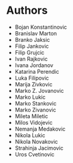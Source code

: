 # Authors

- Bojan Konstantinovic
- Branislav Marton
- Branko Jaksic
- Filip Jankovic
- Filip Grujcic
- Ivan Rajkovic
- Ivana Jordanov
- Katarina Perendic
- Luka Filipovic
- Marija Zivkovic
- Marko Z. Jovanovic
- Marko Lukic
- Marko Stankovic
- Marko Zivanovic
- Mileta Miletic
- Milos Vidojevic
- Nemanja Medakovic
- Nikola Lukic
- Nikola Novakovic
- Strahinja Jacimovic
- Uros Cvetinovic
